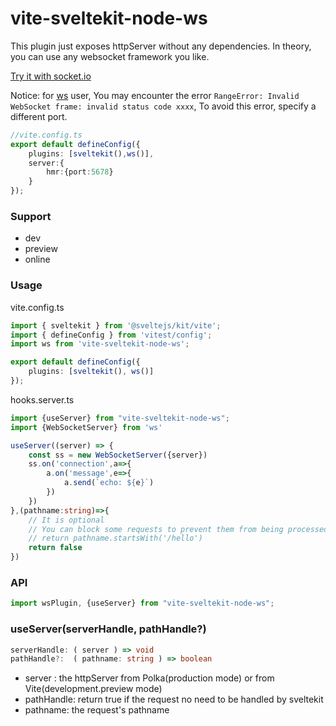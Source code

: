 # vite-sveltekit-node-ws

This plugin just exposes httpServer without any dependencies. In theory, you can use any websocket framework you like.

[Try it with socket.io](https://github.com/aolose/sk-node-ws-demo)

Notice: for [ws](https://github.com/websockets/ws) user, You may encounter the error `RangeError: Invalid WebSocket frame: invalid status code xxxx`,
To avoid this error, specify a different port.
```ts
//vite.config.ts
export default defineConfig({
    plugins: [sveltekit(),ws()],
    server:{
        hmr:{port:5678}
    }
});
```

### Support 
- dev 
- preview 
- online

### Usage

vite.config.ts

```ts
import { sveltekit } from '@sveltejs/kit/vite';
import { defineConfig } from 'vitest/config';
import ws from 'vite-sveltekit-node-ws';

export default defineConfig({
    plugins: [sveltekit(), ws()]
});

```

hooks.server.ts 

```ts
import {useServer} from "vite-sveltekit-node-ws";
import {WebSocketServer} from 'ws'

useServer((server) => {
    const ss = new WebSocketServer({server})
    ss.on('connection',a=>{
        a.on('message',e=>{
            a.send(`echo: ${e}`)
        })
    })
},(pathname:string)=>{
    // It is optional 
    // You can block some requests to prevent them from being processed by SveltetKit
    // return pathname.startsWith('/hello')
    return false
})

```

### API

```ts
import wsPlugin, {useServer} from "vite-sveltekit-node-ws";
```

### useServer(serverHandle, pathHandle?)
```ts
serverHandle: ( server ) => void
pathHandle?:  ( pathname: string ) => boolean 
```
- server : the httpServer from Polka(production mode) or from Vite(development.preview mode)
- pathHandle: return true if the request no need to be handled by sveltekit
- pathname: the request's pathname


